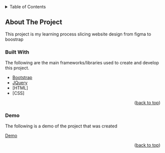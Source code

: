 <!-- TABLE OF CONTENTS -->
<details>
  <summary>Table of Contents</summary>
  <ol>
    <li>
      <a href="#about-the-project">About The Project</a>
      <ul>
        <li><a href="#built-with">Built With</a></li>
      </ul>
    </li>
    <li>
      <a href="#getting-started">Getting Started</a>
      <ul>
        <li><a href="#prerequisites">Prerequisites</a></li>
        <li><a href="#installation">Installation</a></li>
      </ul>
    </li>
    <li><a href="#usage">Usage</a></li>
    <li><a href="#roadmap">Roadmap</a></li>
    <li><a href="#contributing">Contributing</a></li>
    <li><a href="#license">License</a></li>
    <li><a href="#contact">Contact</a></li>
    <li><a href="#acknowledgments">Acknowledgments</a></li>
  </ol>
</details>


<!-- ABOUT THE PROJECT -->
## About The Project

This project is my learning process slicing website design from figma to boostrap

### Built With

The following are the main frameworks/libraries used to create and develop this project.

* [Bootstrap](https://getbootstrap.com)
* [JQuery](https://jquery.com)
* [HTML]
* [CSS]

<p align="right">(<a href="#top">back to top</a>)</p>

### Demo

The following is a demo of the project that was created

[Demo](https://store-template.netlify.app/)


<p align="right">(<a href="#top">back to top</a>)</p>
